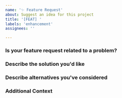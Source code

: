 ```yaml
---
name: '✨ Feature Request'
about: Suggest an idea for this project
title: '[FEAT] '
labels: 'enhancement'
assignees: ''

---
```


### Is your feature request related to a problem?
### Describe the solution you'd like
### Describe alternatives you've considered
### Additional Context